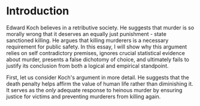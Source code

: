 
# Introduction

Edward Koch believes in a retributive society. He suggests that murder is so morally wrong that it deserves an equally just punishment - state sanctioned killing. He argues that killing murderers is a necessary requirement for public safety. In this essay, I will show why this argument relies on self contradictory premises, ignores crucial statistical evidence about murder, presents a false dichotomy of choice, and ultimately fails to justify its conclusion from both a logical and empirical standpoint. 

First, let us consider Koch's argument in more detail. He suggests that the death penalty helps affirm the value of human life rather than diminishing it. It serves as the *only* adequate response to heinous murder by ensuring justice for victims and preventing murderers from killing again. 